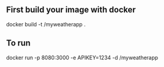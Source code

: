 ## First build your image with docker 
docker build -t <your username>/myweatherapp .

## To run
docker run -p 8080:3000 -e APIKEY=1234 -d <your username>/myweatherapp


